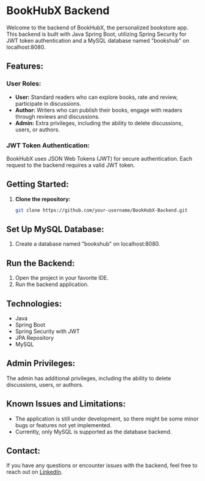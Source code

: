 # BookHubX Backend

Welcome to the backend of BookHubX, the personalized bookstore app. This backend is built with Java Spring Boot, utilizing Spring Security for JWT token authentication and a MySQL database named "bookshub" on localhost:8080.

## Features:

### User Roles:

- **User:** Standard readers who can explore books, rate and review, participate in discussions.
- **Author:** Writers who can publish their books, engage with readers through reviews and discussions.
- **Admin:** Extra privileges, including the ability to delete discussions, users, or authors.

### JWT Token Authentication:

BookHubX uses JSON Web Tokens (JWT) for secure authentication. Each request to the backend requires a valid JWT token.

## Getting Started:

1. **Clone the repository:**
   ```bash
   git clone https://github.com/your-username/BookHubX-Backend.git

## Set Up MySQL Database:

1. Create a database named "bookshub" on localhost:8080.

## Run the Backend:

1. Open the project in your favorite IDE.
2. Run the backend application.

## Technologies:

- Java
- Spring Boot
- Spring Security with JWT
- JPA Repository
- MySQL

## Admin Privileges:

The admin has additional privileges, including the ability to delete discussions, users, or authors.

## Known Issues and Limitations:

- The application is still under development, so there might be some minor bugs or features not yet implemented.
- Currently, only MySQL is supported as the database backend.


## Contact:

If you have any questions or encounter issues with the backend, feel free to reach out on [LinkedIn](https://www.linkedin.com/in/utkarash-thakur-70439a262/).
